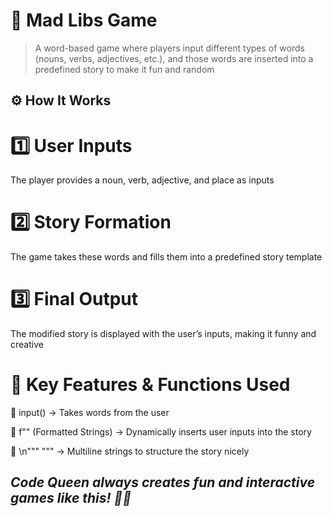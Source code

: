 # 📝 Mad Libs Game 
> A word-based game where players input different types of words (nouns, verbs, adjectives, etc.), and those words are inserted into a predefined story to make it fun and random

## ⚙️ How It Works
# 1️⃣ User Inputs

The player provides a noun, verb, adjective, and place as inputs

# 2️⃣ Story Formation

The game takes these words and fills them into a predefined story template

# 3️⃣ Final Output

The modified story is displayed with the user’s inputs, making it funny and creative

# 🔧 Key Features & Functions Used

🔹 input() → Takes words from the user

🔹 f"" (Formatted Strings) → Dynamically inserts user inputs into the story

🔹 \n""" """ → Multiline strings to structure the story nicely

## *Code Queen always creates fun and interactive games like this! 🚀🔥*










